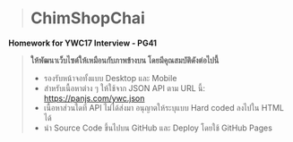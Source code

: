 ># ChimShopChai

**Homework for YWC17 Interview - PG41**

>**ให้พัฒนาเว็บไซต์ให้เหมือนกับภาพข้างบน โดยมีคุณสมบัติดังต่อไปนี้**
>- รองรับหน้าจอทั้งแบบ Desktop และ Mobile
>- สำหรับเนื้อหาต่าง ๆ ให้ใช้จาก JSON API ตาม URL นี้: https://panjs.com/ywc.json
>- เนื้อหาส่วนใดที่ API ไม่ได้ส่งมา อนุญาตให้ระบุแบบ Hard coded ลงไปใน HTML ได้
>- นำ Source Code ขึ้นไปบน GitHub และ Deploy โดยใช้ GitHub Pages

